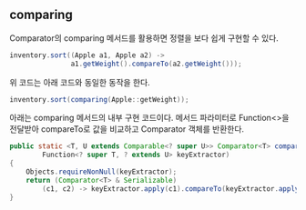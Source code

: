 ## comparing
Comparator의 comparing 메서드를 활용하면 정렬을 보다 쉽게 구현할 수 있다.

```java
inventory.sort((Apple a1, Apple a2) -> 
			   a1.getWeight().compareTo(a2.getWeight()));
```
위 코드는 아래 코드와 동일한 동작을 한다.
```java
inventory.sort(comparing(Apple::getWeight));
```

아래는 comparing 메서드의 내부 구현 코드이다.
메서드 파라미터로 Function<>을 전달받아 compareTo로 값을 비교하고 Comparator 객체를 반환한다.
```java
public static <T, U extends Comparable<? super U>> Comparator<T> comparing(  
        Function<? super T, ? extends U> keyExtractor)  
{  
    Objects.requireNonNull(keyExtractor);  
    return (Comparator<T> & Serializable)  
        (c1, c2) -> keyExtractor.apply(c1).compareTo(keyExtractor.apply(c2));  
}
```

